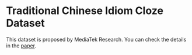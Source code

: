 # Traditional Chinese Idiom Cloze Dataset

This dataset is proposed by MediaTek Research. You can check the details in the [paper](https://arxiv.org/abs/2303.04715).
